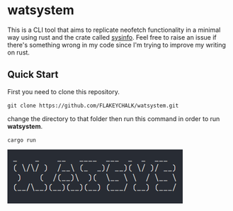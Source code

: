# watsystem

This is a CLI tool that aims to replicate neofetch functionality in a minimal way using rust and the crate called [sysinfo](https://crates.io/crates/sysinfo). Feel free to raise an issue if there's something wrong in my code since I'm trying to improve my writing on rust.


## Quick Start
First you need to clone this repository.
```
git clone https://github.com/FLAKEYCHALK/watsystem.git
```
change the directory to that folder then run this command in order to run **watsystem**.
```
cargo run
```

![watsystem](watsystem.png)